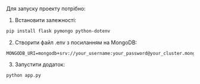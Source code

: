 Для запуску проекту потрібно:

1. Встановити залежності:

```bash
pip install flask pymongo python-dotenv
```

2. Створити файл .env з посиланням на MongoDB:

```
MONGODB_URI=mongodb+srv://your_username:your_password@your_cluster.mongodb.net/sport_club
```

3. Запустити додаток:

```bash
python app.py
```
